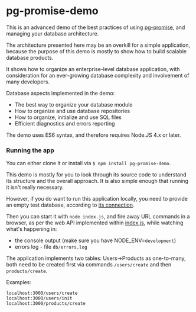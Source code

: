 pg-promise-demo
===============

This is an advanced demo of the best practices of using [pg-promise], and managing your database architecture.

The architecture presented here may be an overkill for a simple application, because the purpose of this demo
is mostly to show how to build scalable database products.

It shows how to organize an enterprise-level database application, with consideration for an ever-growing database
complexity and involvement of many developers.

Database aspects implemented in the demo:

* The best way to organize your database module
* How to organize and use database repositories
* How to organize, initialize and use SQL files
* Efficient diagnostics and errors reporting

The demo uses ES6 syntax, and therefore requires Node.JS 4.x or later.

### Running the app

You can either clone it or install via `$ npm install pg-promise-demo`.

This demo is mostly for you to look through its source code to understand its structure and the overall approach.
It is also simple enough that running it isn't really necessary.

However, if you do want to run this application locally, you need to provide an empty test database, according to
[its connection](https://github.com/vitaly-t/pg-promise-demo/blob/master/db/index.js#L31).

Then you can start it with `node index.js`, and fire away URL commands in a browser, as per the web API implemented
within [index.js](https://github.com/vitaly-t/pg-promise-demo/blob/master/index.js), while watching what's happening in:

* the console output (make sure you have NODE_ENV=`development`)
* errors log - file `db/errors.log`

The application implements two tables: Users->Products as one-to-many, both need to be created first via commands
`/users/create` and then `products/create`.

Examples:
```
localhost:3000/users/create
localhost:3000/users/init
localhost:3000/products/create
```

[pg-promise]:https://github.com/vitaly-t/pg-promise
[pg-monitor]:https://github.com/vitaly-t/pg-monitor
